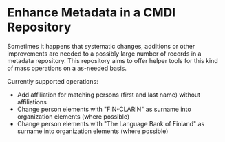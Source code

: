 # Enhance Metadata in a CMDI Repository

Sometimes it happens that systematic changes, additions or other improvements
are needed to a possibly large number of records in a metadata repository. This
repository aims to offer helper tools for this kind of mass operations on a
as-needed basis.

Currently supported operations:
- Add affiliation for matching persons (first and last name) without affiliations
- Change person elements with "FIN-CLARIN" as surname into organization elements (where possible)
- Change person elements with "The Language Bank of Finland" as surname into organization elements (where possible)
